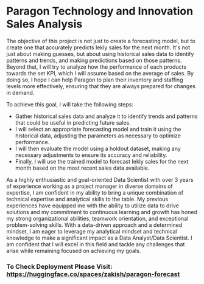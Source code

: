 # Paragon Technology and Innovation Sales Analysis

The objective of this project is not just to create a forecasting model, but to create one that accurately predicts Iekly sales for the next month. It's not just about making guesses, but about using historical sales data to identify patterns and trends, and making predictions based on those patterns. Beyond that, I will try to analyze how the performance of each products towards the set KPI, which I will assume based on the average of sales. By doing so, I hope I can help Paragon to plan their inventory and staffing levels more effectively, ensuring that they are always prepared for changes in demand.

To achieve this goal, I will take the following steps: 
- Gather historical sales data and analyze it to identify trends and patterns that could be useful in predicting future sales. 
- I will select an appropriate forecasting model and train it using the historical data, adjusting the parameters as necessary to optimize performance. 
- I will then evaluate the model using a holdout dataset, making any necessary adjustments to ensure its accuracy and reliability. 
- Finally, I will use the trained model to forecast Iekly sales for the next month based on the most recent sales data available. 

As a highly enthusiastic and goal-oriented Data Scientist with over 3 years of experience working as a project manager in diverse domains of expertise, I am confident in my ability to bring a unique combination of technical expertise and analytical skills to the table. My previous experiences have equipped me with the ability to utilize data to drive solutions and my commitment to continuous learning and growth has honed my strong organizational abilities, teamwork orientation, and exceptional problem-solving skills. With a data-driven approach and a determined mindset, I am eager to leverage my analytical mindset and technical knowledge to make a significant impact as a Data Analyst/Data Scientist. I am confident that I will excel in this field and tackle any challenges that arise while remaining focused on achieving my goals.

### To Check Deployment Please Visit: https://huggingface.co/spaces/zakish/paragon-forecast

